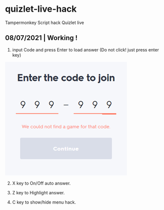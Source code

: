 # quizlet-live-hack
Tampermonkey Script hack Quizlet live

## 08/07/2021 | Working !

1. input Code and press Enter to load answer (Do not click! just press enter key)

![Input game code](1.png)

2. X key to On/Off auto answer.

3. Z key to Highlight answer.

4. C key to show/hide menu hack.


